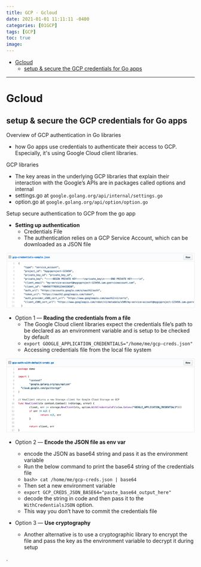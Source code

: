 ```yaml
---
title: GCP - Gcloud
date: 2021-01-01 11:11:11 -0400
categories: [01GCP]
tags: [GCP]
toc: true
image:
---
```



- [Gcloud](#gcloud)
  - [setup \& secure the GCP credentials for Go apps](#setup--secure-the-gcp-credentials-for-go-apps)


---

# Gcloud


## setup & secure the GCP credentials for Go apps

Overview of GCP authentication in Go libraries
- how Go apps use credentials to authenticate their access to GCP. Especially, it's using Google Cloud client libraries.

GCP libraries
- The key areas in the underlying GCP libraries that explain their interaction with the Google’s APIs are in packages called options and internal
- settings.go at `google.golang.org/api/internal/settings.go`
- option.go at `google.golang.org/api/option/option.go`


Setup secure authentication to GCP from the go app

- **Setting up authentication**
  - Credentials File
  - The authentication relies on a GCP Service Account, which can be downloaded as a JSON file

![1*78vSBQK1cu9VFyHerwtdcw](/assets/img/1*78vSBQK1cu9VFyHerwtdcw.webp)


- Option 1 — **Reading the credentials from a file**
  - The Google Cloud client libraries expect the credentials file’s path to be declared as an environment variable and is setup to be checked by default
  - `export GOOGLE_APPLICATION_CREDENTIALS="/home/me/gcp-creds.json"`
  - Accessing credentials file from the local file system

![1*ZKEpjMw_COrG-1TqZawSbw](/assets/img/1*ZKEpjMw_COrG-1TqZawSbw.webp)


- Option 2 — **Encode the JSON file as env var**
  - encode the JSON as base64 string and pass it as the environment variable
  - Run the below command to print the base64 string of the credentials file
  - `bash> cat /home/me/gcp-creds.json | base64`
  - Then set a new environment variable
  - `export GCP_CREDS_JSON_BASE64="paste_base64_output_here"`
  - decode the string in code and then pass it to the `WithCredentialsJSON` option.
  - This way you don’t have to commit the credentials file

- Option 3 — **Use cryptography**
  - Another alternative is to use a cryptographic library to encrypt the file and pass the key as the environment variable to decrypt it during setup



.
